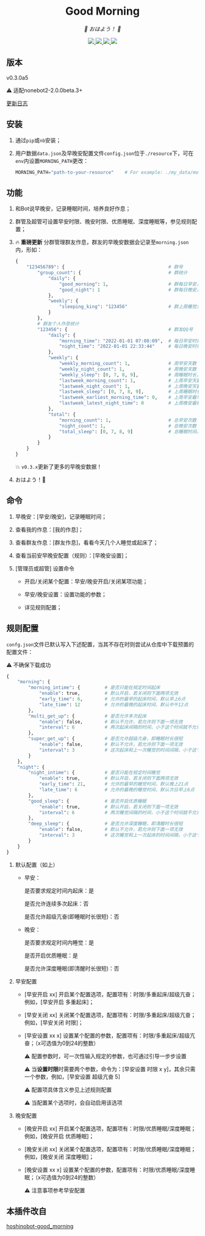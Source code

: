 <div align="center">

# Good Morning

<!-- prettier-ignore-start -->
<!-- markdownlint-disable-next-line MD036 -->
_🌈 おはよう！ 🌈_
<!-- prettier-ignore-end -->

</div>
<p align="center">
  
  <a href="https://github.com/MinatoAquaCrews/nonebot_plugin_morning/blob/beta/LICENSE">
    <img src="https://img.shields.io/github/license/MinatoAquaCrews/nonebot_plugin_morning?color=blue">
  </a>
  
  <a href="https://github.com/nonebot/nonebot2">
    <img src="https://img.shields.io/badge/nonebot2-2.0.0b3+-green">
  </a>
  
  <a href="https://github.com/MinatoAquaCrews/nonebot_plugin_morning/releases/tag/v0.3.0a5">
    <img src="https://img.shields.io/github/v/release/MinatoAquaCrews/nonebot_plugin_morning?color=orange&include_prereleases">
  </a>

  <a href="https://www.codefactor.io/repository/github/MinatoAquaCrews/nonebot_plugin_morning">
    <img src="https://img.shields.io/codefactor/grade/github/MinatoAquaCrews/nonebot_plugin_morning/main?color=red">
  </a>
  
</p>

## 版本

v0.3.0a5

⚠ 适配nonebot2-2.0.0beta.3+

[更新日志](https://github.com/MinatoAquaCrews/nonebot_plugin_morning/releases/tag/v0.3.0a5)

## 安装

1. 通过`pip`或`nb`安装；

2. 用户数据`data.json`及早晚安配置文件`config.json`位于`./resource`下，可在`env`内设置`MORNING_PATH`更改：

    ``` python
    MORNING_PATH="path-to-your-resource"    # For example: ./my_data/morning_resource/
    ```

## 功能

1. 和Bot说早晚安，记录睡眠时间，培养良好作息；

2. 群管及超管可设置早安时限、晚安时限、优质睡眠、深度睡眠等，参见规则配置；

3. 🔥 **重磅更新** 分群管理群友作息，群友的早晚安数据会记录至`morning.json`内，形如：

    ``` python
    {
        "123456789": {                                      # 群号
            "group_count": {                                # 群统计
                "daily": {
                    "good_morning": 1,                      # 群每日早安人数
                    "good_night": 1                         # 群每日晚安人数
                },
                "weekly": {
                    "sleeping_king": "123456"               # 群上周睡觉大王
                }
            },
            # 群友个人作息统计
            "123456": {                                     # 群友QQ号
                "daily": {
                    "morning_time": "2022-01-01 07:08:09",  # 每日早安时间
                    "night_time": "2022-01-01 22:33:44"     # 每日晚安时间
                },
                "weekly": {
                    "weekly_morning_count": 1,              # 周早安天数
                    "weekly_night_count": 1,                # 周晚安天数
                    "weekly_sleep": [0, 7, 8, 9],           # 周睡眠时长，列表形式：天/时/分/秒
                    "lastweek_morning_count": 1,            # 上周早安天数（暂存）
                    "lastweek_night_count": 1,              # 上周晚安天数（暂存）
                    "lastweek_sleep": [0, 7, 8, 9],         # 上周睡眠时长，列表形式（暂存）
                    "lastweek_earliest_morning_time": 0,    # 上周早安最早的时间（暂存）
                    "lastweek_latest_night_time": 0         # 上周晚安最晚的时间（暂存）
                },
                "total": {
                    "morning_count": 1,                     # 总早安次数
                    "night_count": 1,                       # 总晚安次数
                    "total_sleep": [0, 7, 8, 9]             # 总睡眠时间，列表形式
                }
            }       
        }
    }
    ```

    💥 `v0.3.x`更新了更多的早晚安数据！

4. おはよう！🌈

## 命令

1. 早晚安：[早安/晚安]，记录睡眠时间；

2. 查看我的作息：[我的作息]；

3. 查看群友作息：[群友作息]，看看今天几个人睡觉或起床了；

4. 查看当前安早晚安配置（规则）：[早晚安设置]；

5. [管理员或超管] 设置命令

    - 开启/关闭某个配置：早安/晚安开启/关闭某项功能；

    - 早安/晚安设置：设置功能的参数；

    - 详见规则配置；

## 规则配置

`confg.json`文件已默认写入下述配置，当其不存在时则尝试从仓库中下载预置的配置文件：

⚠ 不确保下载成功

``` python
{
    "morning": {
        "morning_intime": {         # 是否只能在规定时间起床
            "enable": true,         # 默认开启，若关闭则下面两项无效
            "early_time": 6,        # 允许的最早的起床时间，默认早上6点
            "late_time": 12         # 允许的最晚的起床时间，默认中午12点
        },
        "multi_get_up": {           # 是否允许多次起床
            "enable": false,        # 默认不允许，若允许则下面一项无效
            "interval": 6           # 两次起床间隔的时间，小于这个时间就不允许起床
        },
        "super_get_up": {           # 是否允许超级亢奋，即睡眠时长很短
            "enable": false,        # 默认不允许，若允许则下面一项无效
            "interval": 3           # 这次起床和上一次睡觉的时间间隔，小于这个时间就不允许起床，不怕猝死？给我睡！
        }
    },
    "night": {
        "night_intime": {           # 是否只能在规定时间睡觉
            "enable": true,         # 默认开启，若关闭则下面两项无效
            "early_time": 21,       # 允许的最早的睡觉时间，默认晚上21点
            "late_time": 6          # 允许的最晚的睡觉时间，默认次日早上6点
        },
        "good_sleep": {             # 是否开启优质睡眠
            "enable": true,         # 默认开启，若关闭则下面一项无效
            "interval": 6           # 两次睡觉间隔的时间，小于这个时间就不允许睡觉
        },
        "deep_sleep": {             # 是否允许深度睡眠，即清醒时长很短
            "enable": false,        # 默认不允许，若允许则下面一项无效
            "interval": 3           # 这次睡觉和上一次起床的时间间隔，小于这个时间就不允许睡觉，睡个锤子，快起床！
        }
    }
}
``` 

1. 默认配置（如上）

    - 早安：

		是否要求规定时间内起床：是

		是否允许连续多次起床：否

		是否允许超级亢奋(即睡眠时长很短)：否

    - 晚安：

		是否要求规定时间内睡觉：是

		是否开启优质睡眠：是
      
		是否允许深度睡眠(即清醒时长很短)：否

2. 早安配置
    
    - [早安开启 xx] 开启某个配置选项，配置项有：时限/多重起床/超级亢奋；例如，[早安开启 多重起床]；
    
    - [早安关闭 xx] 关闭某个配置选项，配置项有：时限/多重起床/超级亢奋；例如，[早安关闭 时限]；
    
    - [早安设置 xx x] 设置某个配置的参数，配置项有：时限/多重起床/超级亢奋；（x可选值为0到24的整数）
      
		⚠ 配置参数时，可一次性输入规定的参数，也可通过引导一步步设置
	  
		⚠ 当**设置时限**时需要两个参数，命令为：[早安设置 时限 x y]，其余只需一个参数，例如，[早安设置 超级亢奋 5]

		⚠ 配置项具体含义参见上述规则配置
		
		⚠ 当配置某个选项时，会自动启用该选项

3. 晚安配置
    
    - [晚安开启 xx] 开启某个配置选项，配置项有：时限/优质睡眠/深度睡眠；例如，[晚安开启 优质睡眠]；
    
    - [晚安关闭 xx] 关闭某个配置选项，配置项有：时限/优质睡眠/深度睡眠；例如，[晚安关闭 深度睡眠]；
    
    - [晚安设置 xx x] 设置某个配置的参数，配置项有：时限/优质睡眠/深度睡眠；（x可选值为0到24的整数）
      
		⚠ 注意事项参考早安配置

## 本插件改自

[hoshinobot-good_morning](https://github.com/azmiao/good_morning)